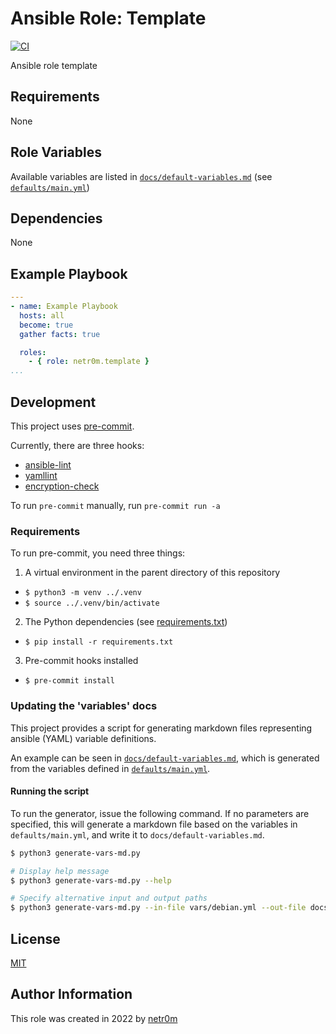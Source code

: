 # Ansible Role: Template

[![CI](https://github.com/netr0m/ansible-role-template/workflows/CI/badge.svg?event=push)](https://github.com/netr0m/ansible-role-template/actions?query=workflow%3ACI)

Ansible role template

## Requirements

None

## Role Variables

Available variables are listed in [`docs/default-variables.md`](./docs/default-variables.md) (see [`defaults/main.yml`](./defaults/main.yml))

## Dependencies

None

## Example Playbook

```yml
---
- name: Example Playbook
  hosts: all
  become: true
  gather facts: true

  roles:
    - { role: netr0m.template }
...

```

## Development
This project uses [pre-commit](https://pre-commit.com/).

Currently, there are three hooks:
- [ansible-lint](https://pypi.org/project/ansible-lint/)
- [yamllint](https://pypi.org/project/yamllint/)
- [encryption-check](./scripts/encryption-check.sh)

To run `pre-commit` manually, run `pre-commit run -a`

### Requirements
To run pre-commit, you need three things:
1. A virtual environment in the parent directory of this repository
  - `$ python3 -m venv ../.venv`
  - `$ source ../.venv/bin/activate`
2. The Python dependencies (see [requirements.txt](./requirements.txt))
  - `$ pip install -r requirements.txt`
3. Pre-commit hooks installed
  - `$ pre-commit install`

### Updating the 'variables' docs
This project provides a script for generating markdown files representing ansible (YAML) variable definitions.

An example can be seen in [`docs/default-variables.md`](./docs/default-variables.md), which is generated from the variables defined in [`defaults/main.yml`](./defaults/main.yml).

#### Running the script
To run the generator, issue the following command. If no parameters are specified, this will generate a markdown file based on the variables in `defaults/main.yml`, and write it to `docs/default-variables.md`.

```sh
$ python3 generate-vars-md.py

# Display help message
$ python3 generate-vars-md.py --help

# Specify alternative input and output paths
$ python3 generate-vars-md.py --in-file vars/debian.yml --out-file docs/debian-vars.md --title "Debian Variables"
```

## License

[MIT](./LICENSE)

## Author Information

This role was created in 2022 by [netr0m](https://github.com/netr0m)
